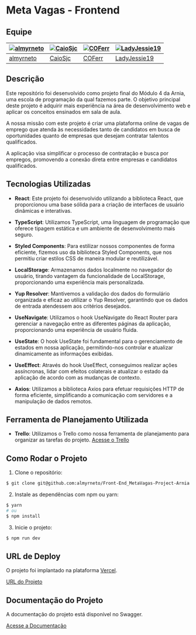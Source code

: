# Meta Vagas - Frontend

## Equipe

| [![almyrneto](https://github.com/almyrneto.png)](https://github.com/almyrneto) | [![CaioSjc](https://github.com/CaioSjc.png)](https://github.com/CaioSjc) | [![COFerr](https://github.com/COFerr.png)](https://github.com/COFerr) | [![LadyJessie19](https://github.com/LadyJessie19.png)](https://github.com/LadyJessie19) |
| --- | --- | --- | --- |
| [almyrneto](https://github.com/almyrneto) | [CaioSjc](https://github.com/CaioSjc) | [COFerr](https://github.com/COFerr) | [LadyJessie19](https://github.com/LadyJessie19) |

## Descrição

Este repositório foi desenvolvido como projeto final do Módulo 4 da Arnia, uma escola de programação da qual fazemos parte. O objetivo principal deste projeto é adquirir mais experiência na área de desenvolvimento web e aplicar os conceitos ensinados em sala de aula.

A nossa missão com este projeto é criar uma plataforma online de vagas de emprego que atenda às necessidades tanto de candidatos em busca de oportunidades quanto de empresas que desejam contratar talentos qualificados.

A aplicação visa simplificar o processo de contratação e busca por empregos, promovendo a conexão direta entre empresas e candidatos qualificados.

## Tecnologias Utilizadas

- **React**: Este projeto foi desenvolvido utilizando a biblioteca React, que proporcionou uma base sólida para a criação de interfaces de usuário dinâmicas e interativas.

- **TypeScript**: Utilizamos TypeScript, uma linguagem de programação que oferece tipagem estática e um ambiente de desenvolvimento mais seguro.

- **Styled Components**: Para estilizar nossos componentes de forma eficiente, fizemos uso da biblioteca Styled Components, que nos permitiu criar estilos CSS de maneira modular e reutilizável.

- **LocalStorage**: Armazenamos dados localmente no navegador do usuário, tirando vantagem da funcionalidade de LocalStorage, proporcionando uma experiência mais personalizada.

- **Yup Resolver**: Mantivemos a validação dos dados do formulário organizada e eficaz ao utilizar o Yup Resolver, garantindo que os dados de entrada atendessem aos critérios desejados.

- **UseNavigate**: Utilizamos o hook UseNavigate do React Router para gerenciar a navegação entre as diferentes páginas da aplicação, proporcionando uma experiência de usuário fluida.

- **UseState**: O hook UseState foi fundamental para o gerenciamento de estados em nossa aplicação, permitindo-nos controlar e atualizar dinamicamente as informações exibidas.

- **UseEffect**: Através do hook UseEffect, conseguimos realizar ações assíncronas, lidar com efeitos colaterais e atualizar o estado da aplicação de acordo com as mudanças de contexto.

- **Axios**: Utilizamos a biblioteca Axios para efetuar requisições HTTP de forma eficiente, simplificando a comunicação com servidores e a manipulação de dados remotos.

## Ferramenta de Planejamento Utilizada

- **Trello**: Utilizamos o Trello como nossa ferramenta de planejamento para organizar as tarefas do projeto. [Acesse o Trello](https://trello.com/invite/metavagasmodulo4/ATTI9032a0682b2fa8aec1f709959dceea6bE44E8A7D)

## Como Rodar o Projeto

1. Clone o repositório:

```bash
$ git clone git@github.com:almyrneto/Front-End_MetaVagas-Project-Arnia.git
```

2. Instale as dependências com npm ou yarn:

```bash
$ yarn
# ou
$ npm install
```

3. Inicie o projeto:

```bash
$ npm run dev
```

## URL de Deploy

O projeto foi implantado na plataforma [Vercel](https://vercel.com/).

[URL do Projeto](https://meta-vagas-frontend.vercel.app/)

## Documentação do Projeto

A documentação do projeto está disponível no Swagger.

[Acesse a Documentação](https://meta-vagas-frontend.vercel.app/v1/docs)

